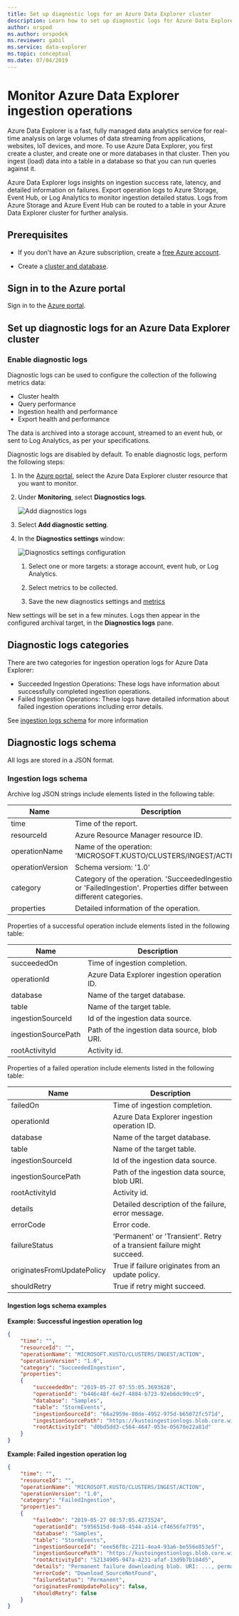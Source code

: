 ```yaml
---
title: Set up diagnostic logs for an Azure Data Explorer cluster
description: Learn how to set up diagnostic logs for Azure Data Explorer to monitor ingestion operations.
author: orspod
ms.author: orspodek
ms.reviewer: gabil
ms.service: data-explorer
ms.topic: conceptual
ms.date: 07/04/2019
---
```


# Monitor Azure Data Explorer ingestion operations

Azure Data Explorer is a fast, fully managed data analytics service for real-time analysis on large volumes of data streaming from applications, websites, IoT devices, and more. To use Azure Data Explorer, you first create a cluster, and create one or more databases in that cluster. Then you ingest (load) data into a table in a database so that you can run queries against it. 

Azure Data Explorer logs insights on ingestion success rate, latency, and detailed information on failures. Export operation logs to Azure Storage, Event Hub, or Log Analytics to monitor ingestion detailed status. Logs from Azure Storage and Azure Event Hub can be routed to a table in your Azure Data Explorer cluster for further analysis.

## Prerequisites

* If you don't have an Azure subscription, create a [free Azure account](https://azure.microsoft.com/free/).

* Create a [cluster and database](create-cluster-database-portal.md).

## Sign in to the Azure portal

Sign in to the [Azure portal](https://portal.azure.com/).

## Set up diagnostic logs for an Azure Data Explorer cluster

### Enable diagnostic logs

Diagnostic logs can be used to configure the collection of the following metrics data:
* Cluster health
* Query performance
* Ingestion health and performance
* Export health and performance  

The data is archived into a storage account, streamed to an event hub, or sent to Log Analytics, as per your specifications.

Diagnostic logs are disabled by default. To enable diagnostic logs, perform the following steps:

1. In the [Azure portal](https://portal.azure.com), select the Azure Data Explorer cluster resource that you want to monitor.

1. Under **Monitoring**, select **Diagnostics logs**.
  
    ![Add diagnostics logs](media/using-diagnostic-logs/add-diagnostic-logs.PNG)

1. Select **Add diagnostic setting**.

1. In the **Diagnostics settings** window:
 
    ![Diagnostics settings configuration](media/using-diagnostic-logs/configure-diagnostics-settings.PNG)

    1. Select one or more targets: a storage account, event hub, or Log Analytics.
    
    1. Select metrics to be collected.
    
    1. Save the new diagnostics settings and [metrics](using-metrics.md)

New settings will be set in a few minutes. Logs then appear in the configured archival target, in the **Diagnostics logs** pane.

## Diagnostic logs categories

There are two categories for ingestion operation logs for Azure Data Explorer:

* Succeeded Ingestion Operations: These logs have information about successfully completed ingestion operations.
* Failed Ingestion Operations: These logs have detailed information about failed ingestion operations including error details. 

See [ingestion logs schema](#ingestion-logs-schema) for more information

## Diagnostic logs schema

All logs are stored in a JSON format.

### Ingestion logs schema

Archive log JSON strings include elements listed in the following table:

|Name               |Description
|---                |---
|time               |Time of the report.
|resourceId         |Azure Resource Manager resource ID.
|operationName      |Name of the operation: 'MICROSOFT.KUSTO/CLUSTERS/INGEST/ACTION'.
|operationVersion   |Schema versiom: '1.0' 
|category           |Category of the operation. 'SucceededIngestion' or 'FailedIngestion'. Properties differ between different categories.
|properties         |Detailed information of the operation.

Properties of a successful operation include elements listed in the following table:

|Name               |Description
|---                |---
|succeededOn        |Time of ingestion completion.
|operationId        |Azure Data Explorer ingestion operation ID.
|database           |Name of the target database.
|table              |Name of the target table.
|ingestionSourceId  |Id of the ingestion data source.
|ingestionSourcePath|Path of the ingestion data source, blob URI.
|rootActivityId     |Activity id.

Properties of a failed operation include elements listed in the following table:

|Name               |Description
|---                |---
|failedOn           |Time of ingestion completion.
|operationId        |Azure Data Explorer ingestion operation ID.
|database           |Name of the target database.
|table              |Name of the target table.
|ingestionSourceId  |Id of the ingestion data source.
|ingestionSourcePath|Path of the ingestion data source, blob URI.
|rootActivityId     |Activity id.
|details            |Detailed description of the failure, error message.
|errorCode          |Error code. 
|failureStatus      |'Permanent' or 'Transient'. Retry of a transient failure might succeed.
|originatesFromUpdatePolicy|True if failure originates from an update policy.
|shouldRetry        |True if retry might succeed.

#### Ingestion logs schema examples

**Example: Successful ingestion operation log**

```json
{
    "time": "",
    "resourceId": "",
    "operationName": "MICROSOFT.KUSTO/CLUSTERS/INGEST/ACTION",
    "operationVersion": "1.0",
    "category": "SucceededIngestion",
    "properties":
    {
        "succeededOn": "2019-05-27 07:55:05.3693628",
        "operationId": "b446c48f-6e2f-4884-b723-92eb6dc99cc9",
        "database": "Samples",
        "table": "StormEvents",
        "ingestionSourceId": "66a2959e-80de-4952-975d-b65072fc571d",
        "ingestionSourcePath": "https://kustoingestionlogs.blob.core.windows.net/sampledata/events8347293.json",
        "rootActivityId": "d0bd5dd3-c564-4647-953e-05670e22a81d"
    }
}
```

**Example: Failed ingestion operation log**

```json
{
    "time": "",
    "resourceId": "",
    "operationName": "MICROSOFT.KUSTO/CLUSTERS/INGEST/ACTION",
    "operationVersion": "1.0",
    "category": "FailedIngestion",
    "properties":
    {
        "failedOn": "2019-05-27 08:57:05.4273524",
        "operationId": "5956515d-9a48-4544-a514-cf4656fe7f95",
        "database": "Samples",
        "table": "StormEvents",
        "ingestionSourceId": "eee56f8c-2211-4ea4-93a6-be556e853e5f",
        "ingestionSourcePath": "https://kustoingestionlogs.blob.core.windows.net/sampledata/events5725592.json",
        "rootActivityId": "52134905-947a-4231-afaf-13d9b7b184d5",
        "details": "Permanent failure downloading blob. URI: ..., permanentReason: Download_SourceNotFound, DownloadFailedException: 'Could not find file ...'",
        "errorCode": "Download_SourceNotFound",
        "failureStatus": "Permanent",
        "originatesFromUpdatePolicy": false,
        "shouldRetry": false
    }
}
```